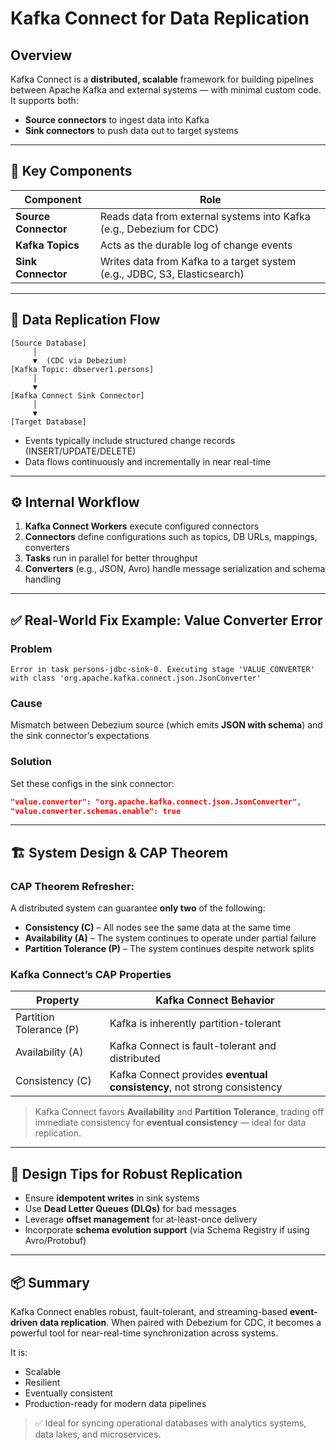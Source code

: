 # Kafka Connect for Data Replication

## Overview
Kafka Connect is a **distributed, scalable** framework for building pipelines between Apache Kafka and external systems — with minimal custom code. It supports both:
- **Source connectors** to ingest data into Kafka
- **Sink connectors** to push data out to target systems

---

## 🔗 Key Components
| Component            | Role                                                                 |
|----------------------|----------------------------------------------------------------------|
| **Source Connector** | Reads data from external systems into Kafka (e.g., Debezium for CDC) |
| **Kafka Topics**     | Acts as the durable log of change events                             |
| **Sink Connector**   | Writes data from Kafka to a target system (e.g., JDBC, S3, Elasticsearch) |

---

## 🔄 Data Replication Flow
```plaintext
[Source Database]
     │
     ▼  (CDC via Debezium)
[Kafka Topic: dbserver1.persons]
     │
     ▼
[Kafka Connect Sink Connector]
     │
     ▼
[Target Database]
```
- Events typically include structured change records (INSERT/UPDATE/DELETE)
- Data flows continuously and incrementally in near real-time

---

## ⚙️ Internal Workflow
1. **Kafka Connect Workers** execute configured connectors
2. **Connectors** define configurations such as topics, DB URLs, mappings, converters
3. **Tasks** run in parallel for better throughput
4. **Converters** (e.g., JSON, Avro) handle message serialization and schema handling

---

## ✅ Real-World Fix Example: Value Converter Error
### Problem
```
Error in task persons-jdbc-sink-0. Executing stage 'VALUE_CONVERTER' with class 'org.apache.kafka.connect.json.JsonConverter'
```

### Cause
Mismatch between Debezium source (which emits **JSON with schema**) and the sink connector’s expectations

### Solution
Set these configs in the sink connector:
```json
"value.converter": "org.apache.kafka.connect.json.JsonConverter",
"value.converter.schemas.enable": true
```

---

## 🏗️ System Design & CAP Theorem
### CAP Theorem Refresher:
A distributed system can guarantee **only two** of the following:
- **Consistency (C)** – All nodes see the same data at the same time
- **Availability (A)** – The system continues to operate under partial failure
- **Partition Tolerance (P)** – The system continues despite network splits

### Kafka Connect’s CAP Properties
| Property        | Kafka Connect Behavior                                                                 |
|----------------|------------------------------------------------------------------------------------------|
| Partition Tolerance (P) | Kafka is inherently partition-tolerant                                          |
| Availability (A)        | Kafka Connect is fault-tolerant and distributed                                 |
| Consistency (C)         | Kafka Connect provides **eventual consistency**, not strong consistency         |

> Kafka Connect favors **Availability** and **Partition Tolerance**, trading off immediate consistency for **eventual consistency** — ideal for data replication.

---

## 🧠 Design Tips for Robust Replication
- Ensure **idempotent writes** in sink systems
- Use **Dead Letter Queues (DLQs)** for bad messages
- Leverage **offset management** for at-least-once delivery
- Incorporate **schema evolution support** (via Schema Registry if using Avro/Protobuf)

---

## 📦 Summary
Kafka Connect enables robust, fault-tolerant, and streaming-based **event-driven data replication**. When paired with Debezium for CDC, it becomes a powerful tool for near-real-time synchronization across systems.

It is:
- Scalable
- Resilient
- Eventually consistent
- Production-ready for modern data pipelines

> ✅ Ideal for syncing operational databases with analytics systems, data lakes, and microservices.
